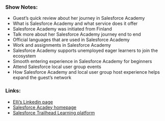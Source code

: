 ### Show Notes:

- Guest’s quick review about her journey in Salesforce Academy
- What is Salesforce Academy and what service does it offer
- Salesforce Academy was initiated from Finland
- Talk more about her Salesforce Academy journey end to end
- Official languages that are used in Salesforce Academy
- Work and assignments in Salesforce Academy
- Salesforce Academy supports unemployed eager learners to join the ecosystem
- Smooth entering experience in Salesforce Academy for beginners
- Attend Salesforce local user group events
- How Salesforce Academy and local user group host experience helps expand the guest’s network 

### Links:

- [Elli’s Linkedin page](https://www.linkedin.com/in/elli-pennanen-758b5810/)
- [Salesforce Acadey homepage](http://www.rekrytointikoulutus.fi/salesforceacademy)
- [Salesforce Trailhead Learning platform](https://trailhead.salesforce.com)